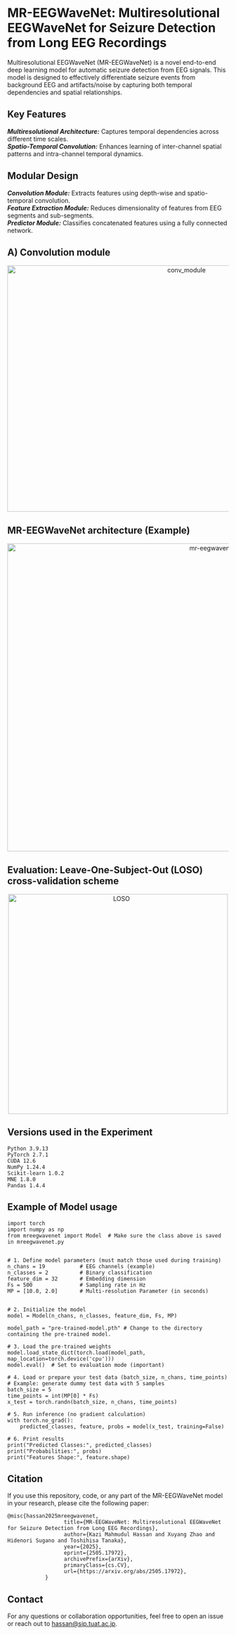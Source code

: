 # MR-EEGWaveNet: Multiresolutional EEGWaveNet for Seizure Detection from Long EEG Recordings
Multiresolutional EEGWaveNet (MR-EEGWaveNet) is a novel end-to-end deep learning model for automatic seizure detection from EEG signals. This model is designed to effectively differentiate seizure events from background EEG and artifacts/noise by capturing both temporal dependencies and spatial relationships.<br>


## Key Features
**_Multiresolutional Architecture:_** Captures temporal dependencies across different time scales.<br>
**_Spatio-Temporal Convolution:_** Enhances learning of inter-channel spatial patterns and intra-channel temporal dynamics.<br>

## Modular Design 
**_Convolution Module:_** Extracts features using depth-wise and spatio-temporal convolution. <br>
**_Feature Extraction Module:_** Reduces dimensionality of features from EEG segments and sub-segments.<br>
**_Predictor Module:_** Classifies concatenated features using a fully connected network.<br>

<!-- This section explains the model architecture -->
## A) Convolution module 
<p align="center"> 
<img width="800" height="560" alt="conv_module" src="https://github.com/user-attachments/assets/d9a32bbc-8905-4d5a-bb8f-9617c254e9c4" />
</p>
      
## MR-EEGWaveNet architecture (Example)
<p align="center"> 
<img width="1000" height="700" alt="mr-eegwavenet-arch-image" src="https://github.com/user-attachments/assets/01c94c8e-58f7-4f19-a3cf-2fd47e100ec0" />
</p>


## Evaluation: Leave-One-Subject-Out (LOSO) cross-validation scheme
<p align="center"> 
<img width="500" height="500" alt="LOSO" src="https://github.com/user-attachments/assets/023b3436-f601-4c4f-a823-fb58eb05e6a5" />
</p>

## Versions used in the Experiment
```
Python 3.9.13
PyTorch 2.7.1
CUDA 12.6 
NumPy 1.24.4 
Scikit-learn 1.0.2
MNE 1.8.0
Pandas 1.4.4
```


## Example of Model usage
```
import torch
import numpy as np
from mreegwavenet import Model  # Make sure the class above is saved in mreegwavenet.py


# 1. Define model parameters (must match those used during training)
n_chans = 19           # EEG channels (example)
n_classes = 2          # Binary classification
feature_dim = 32       # Embedding dimension
Fs = 500               # Sampling rate in Hz
MP = [10.0, 2.0]       # Multi-resolution Parameter (in seconds)


# 2. Initialize the model
model = Model(n_chans, n_classes, feature_dim, Fs, MP)

model_path = "pre-trained-model.pth" # Change to the directory containing the pre-trained model.

# 3. Load the pre-trained weights
model.load_state_dict(torch.load(model_path, map_location=torch.device('cpu')))
model.eval()  # Set to evaluation mode (important)

# 4. Load or prepare your test data (batch_size, n_chans, time_points)
# Example: generate dummy test data with 5 samples
batch_size = 5
time_points = int(MP[0] * Fs)  
x_test = torch.randn(batch_size, n_chans, time_points)

# 5. Run inference (no gradient calculation)
with torch.no_grad():
    predicted_classes, feature, probs = model(x_test, training=False)

# 6. Print results
print("Predicted Classes:", predicted_classes)
print("Probabilities:", probs)
print("Features Shape:", feature.shape)
```



## Citation
If you use this repository, code, or any part of the MR-EEGWaveNet model in your research, please cite the following paper:
```
@misc{hassan2025mreegwavenet,
                  title={MR-EEGWaveNet: Multiresolutional EEGWaveNet for Seizure Detection from Long EEG Recordings},  
                  author={Kazi Mahmudul Hassan and Xuyang Zhao and Hidenori Sugano and Toshihisa Tanaka},  
                  year={2025},   
                  eprint={2505.17972},   
                  archivePrefix={arXiv},    
                  primaryClass={cs.CV},    
                  url={https://arxiv.org/abs/2505.17972},
            }
```


## Contact
For any questions or collaboration opportunities, feel free to open an issue or reach out to hassan@sip.tuat.ac.jp.
